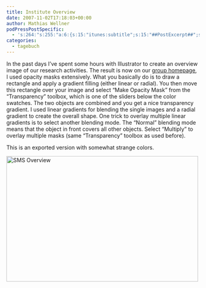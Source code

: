 ```yaml
---
title: Institute Overview
date: 2007-11-02T17:18:03+00:00
author: Mathias Wellner
podPressPostSpecific:
  - 's:264:"s:255:"a:6:{s:15:"itunes:subtitle";s:15:"##PostExcerpt##";s:14:"itunes:summary";s:15:"##PostExcerpt##";s:15:"itunes:keywords";s:17:"##WordPressCats##";s:13:"itunes:author";s:10:"##Global##";s:15:"itunes:explicit";s:7:"Default";s:12:"itunes:block";s:7:"Default";}";";'
categories:
  - tagebuch
---
```

In the past days I&#8217;ve spent some hours with Illustrator to create an overview image of our research activities. The result is now on our [group homepage](http://www.sms.hest.ethz.ch/), I used opacity masks extensively. What you basically do is to draw a rectangle and apply a gradient filling (either linear or radial). You then move this rectangle over your image and select &#8220;Make Opacity Mask&#8221; from the &#8220;Transparency&#8221; toolbox, which is one of the sliders below the color swatches. The two objects are combined and you get a nice transparency gradient. I used linear gradients for blending the single images and a radial gradient to create the overall shape. One trick to overlay multiple linear gradients is to select another blending mode. The &#8220;Normal&#8221; blending mode means that the object in front covers all other objects. Select &#8220;Multiply&#8221; to overlay multiple masks (same &#8220;Transparency&#8221; toolbox as used before).

This is an exported version with somewhat strange colors.

[<img src="http://farm3.static.flickr.com/2144/1827352205_b42119a7bc.jpg" alt="SMS Overview" height="327" width="500" />](http://www.flickr.com/photos/mwellner/1827352205/ "Photo Sharing")